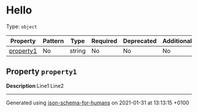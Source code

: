 # Hello

Type: `object`

| Property | Pattern | Type | Required | Deprecated | Additional | Description |
| -------- | ------- | ---- | -------- | ---------- | ---------- | ----------- |
| [property1](#property1)|No|string|No|No| No|Line1 ...|

## <a name="property1"></a>Property `property1`

**Description**:Line1
Line2

----------------------------------------------------------------------------------------------------------------------------
Generated using [json-schema-for-humans](https://github.com/coveooss/json-schema-for-humans) on 2021-01-31 at 13:13:15 +0100